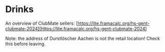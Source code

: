 # Drinks

An overview of ClubMate sellers: [https://lite.framacalc.org/hs-gent-clubmate-2024](https://lite.framacalc.org/hs-gent-clubmate-2024)

Note: the address of Durstlöscher Aachen is not the retail location! Check this before leaving.
